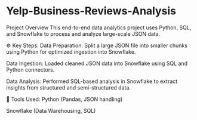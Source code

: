 # Yelp-Business-Reviews-Analysis

 Project Overview
This end-to-end data analytics project uses Python, SQL, and Snowflake to process and analyze large-scale JSON data.

⚙️ Key Steps:
Data Preparation: Split a large JSON file into smaller chunks using Python for optimized ingestion into Snowflake.

Data Ingestion: Loaded cleaned JSON data into Snowflake using SQL and Python connectors.

Data Analysis: Performed SQL-based analysis in Snowflake to extract insights from structured and semi-structured data.

🧰 Tools Used:
Python (Pandas, JSON handling)

Snowflake (Data Warehousing, SQL)
